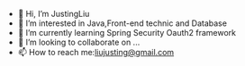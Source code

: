 - 👋 Hi, I’m JustingLiu
- 👀 I’m interested in Java,Front-end technic and Database
- 🌱 I’m currently learning Spring Security Oauth2 framework
- 💞️ I’m looking to collaborate on ...
- 📫 How to reach me:liujusting@gmail.com

<!---
wowo404/wowo404 is a ✨ special ✨ repository because its `README.md` (this file) appears on your GitHub profile.
You can click the Preview link to take a look at your changes.
--->
